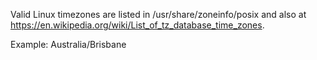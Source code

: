 Valid Linux timezones are listed in /usr/share/zoneinfo/posix and also at https://en.wikipedia.org/wiki/List_of_tz_database_time_zones.

Example: Australia/Brisbane